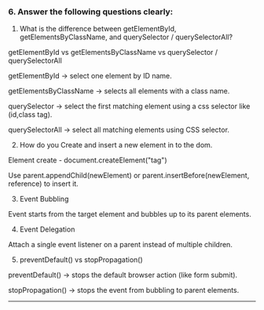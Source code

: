 
 

### 6. Answer the following questions clearly:

 1. What is the difference between getElementById, getElementsByClassName, and querySelector / querySelectorAll?

getElementById vs getElementsByClassName vs querySelector / querySelectorAll

getElementById → select one element by ID name.

getElementsByClassName → selects all elements with a class name.

querySelector → select the first matching element using a css selector like (id,class tag).

querySelectorAll → select all matching elements using CSS selector.

2. How do you Create and insert a new element in to the dom.

Element create - document.createElement("tag")

Use parent.appendChild(newElement) or parent.insertBefore(newElement, reference) to insert it.

3. Event Bubbling

Event starts from the target element and bubbles up to its parent elements.

4. Event Delegation

Attach a single event listener on a parent instead of multiple children.


5. preventDefault() vs stopPropagation()

preventDefault() → stops the default browser action (like form submit).

stopPropagation() → stops the event from bubbling to parent elements.

---

 
